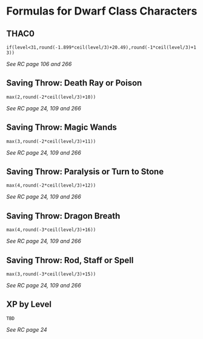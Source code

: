 # Formulas for Dwarf Class Characters

## THAC0
`if(level<31,round(-1.899*ceil(level/3)+20.49),round(-1*ceil(level/3)+13))`

*See RC page 106 and 266*

## Saving Throw: Death Ray or Poison
`max(2,round(-2*ceil(level/3)+10))`

*See RC page 24, 109 and 266*

## Saving Throw: Magic Wands
`max(3,round(-2*ceil(level/3)+11))`

*See RC page 24, 109 and 266*

## Saving Throw: Paralysis or Turn to Stone
`max(4,round(-2*ceil(level/3)+12))`

*See RC page 24, 109 and 266*

## Saving Throw: Dragon Breath
`max(4,round(-3*ceil(level/3)+16))`

*See RC page 24, 109 and 266*

## Saving Throw: Rod, Staff or Spell
`max(3,round(-3*ceil(level/3)+15))`

*See RC page 24, 109 and 266*

## XP by Level
`TBD`

*See RC page 24*
